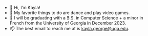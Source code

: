 - 👋 Hi, I’m Kayla!
- 👀 My favorite things to do are dance and play video games.
- 💞️ I will be graduating with a B.S. in Computer Science + a minor in French from the University of Georgia in December 2023.
- 📫 The best email to reach me at is kayla.george@uga.edu.
